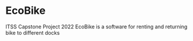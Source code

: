 # EcoBike
ITSS Capstone Project 2022
EcoBike is a software for renting and returning bike to different docks

